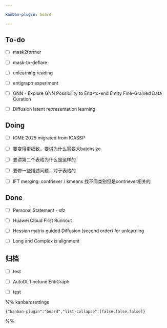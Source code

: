 ```yaml
---

kanban-plugin: board

---
```


## To-do

- [ ] mask2former
- [ ] mask-to-deflare
- [ ] unlearning reading
- [ ] entigraph experiment
- [ ] GNN - Explore GNN Possibility to End-to-end Entity Fine-Grained Data Curation
- [ ] Diffusion latent representation learning


## Doing

- [ ] ICME 2025 migrated from ICASSP
- [ ] 要变得更细致，要讲为什么需要大batchsize
- [ ] 要讲第二个表格为什么是这样的
- [ ] 要修一些描述问题，对于表格的
- [ ] IFT merging: contriever / kmeans 找不同类别但是contriever相关的


## Done

- [ ] Personal Statement - sfz
- [ ] Huawei Cloud First Runnout
- [ ] Hessian matrix guided Diffusion (second order) for unlearning
- [ ] Long and Complex is alignment


## 归档

- [ ] test
- [ ] AutoDL finetune EntiGraph
- [ ] test




%% kanban:settings
```
{"kanban-plugin":"board","list-collapse":[false,false,false]}
```
%%